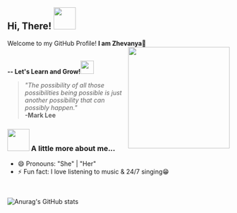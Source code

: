 <h2> Hi, There! <img src="https://media.giphy.com/media/mGcNjsfWAjY5AEZNw6/giphy.gif" width="50"></h2>
Welcome to my GitHub Profile!
<b>I am Zhevanya</b>👋

<img align='right' src="https://thumbs.gfycat.com/SilverPlushAmericanriverotter-max-1mb.gif" width="230">
<p></br><b>-- Let's Learn and Grow!</b><img src="https://media.giphy.com/media/WUlplcMpOCEmTGBtBW/giphy.gif" width="30"> 
</em></p>

> *"The possibility of all those possibilities being possible is just another possibility that can possibly happen."* <br>**-Mark Lee**
### <img src="https://i.ya-webdesign.com/images/molang-transparent-animated-gif.gif" width="50"> A little more about me...

- 😄 Pronouns: "She" | "Her"
- ⚡ Fun fact: I love listening to music & 24/7 singing😁

<br>

![Anurag's GitHub stats](https://github-readme-stats.vercel.app/api?username=deczhva&show_icons=true&theme=radical)

<!--
**deczhva/deczhva** is a ✨ _special_ ✨ repository because its `README.md` (this file) appears on your GitHub profile.
